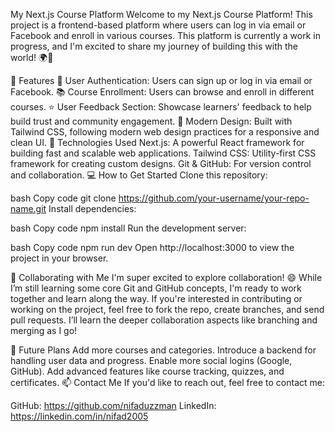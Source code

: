 My Next.js Course Platform
Welcome to my Next.js Course Platform! This project is a frontend-based platform where users can log in via email or Facebook and enroll in various courses. This platform is currently a work in progress, and I'm excited to share my journey of building this with the world! 🌍🚀

🚀 Features
🔐 User Authentication: Users can sign up or log in via email or Facebook.
📚 Course Enrollment: Users can browse and enroll in different courses.
⭐ User Feedback Section: Showcase learners' feedback to help build trust and community engagement.
🎨 Modern Design: Built with Tailwind CSS, following modern web design practices for a responsive and clean UI.
🔧 Technologies Used
Next.js: A powerful React framework for building fast and scalable web applications.
Tailwind CSS: Utility-first CSS framework for creating custom designs.
Git & GitHub: For version control and collaboration.
💻 How to Get Started
Clone this repository:

bash
Copy code
git clone https://github.com/your-username/your-repo-name.git
Install dependencies:

bash
Copy code
npm install
Run the development server:

bash
Copy code
npm run dev
Open http://localhost:3000 to view the project in your browser.

🤝 Collaborating with Me
I'm super excited to explore collaboration! 😄 While I’m still learning some core Git and GitHub concepts, I'm ready to work together and learn along the way. If you're interested in contributing or working on the project, feel free to fork the repo, create branches, and send pull requests. I’ll learn the deeper collaboration aspects like branching and merging as I go!

📝 Future Plans
Add more courses and categories.
Introduce a backend for handling user data and progress.
Enable more social logins (Google, GitHub).
Add advanced features like course tracking, quizzes, and certificates.
📫 Contact Me
If you'd like to reach out, feel free to contact me:

GitHub: https://github.com/nifaduzzman
LinkedIn: https://linkedin.com/in/nifad2005
